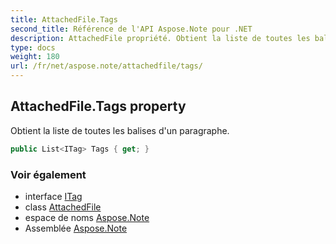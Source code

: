 ```yaml
---
title: AttachedFile.Tags
second_title: Référence de l'API Aspose.Note pour .NET
description: AttachedFile propriété. Obtient la liste de toutes les balises dun paragraphe.
type: docs
weight: 180
url: /fr/net/aspose.note/attachedfile/tags/
---
```

## AttachedFile.Tags property

Obtient la liste de toutes les balises d'un paragraphe.

```csharp
public List<ITag> Tags { get; }
```

### Voir également

* interface [ITag](../../itag/)
* class [AttachedFile](../)
* espace de noms [Aspose.Note](../../attachedfile/)
* Assemblée [Aspose.Note](../../../)


